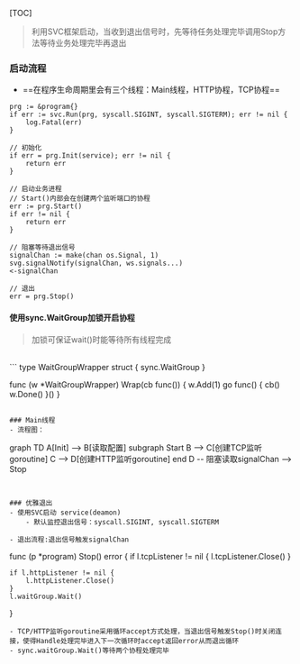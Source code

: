 [TOC]

> 利用SVC框架启动，当收到退出信号时，先等待任务处理完毕调用Stop方法等待业务处理完毕再退出

### 启动流程
- ==在程序生命周期里会有三个线程：Main线程，HTTP协程，TCP协程==<br>

```
prg := &program{}
if err := svc.Run(prg, syscall.SIGINT, syscall.SIGTERM); err != nil {
	log.Fatal(err)
}

// 初始化
if err = prg.Init(service); err != nil {
	return err
}

// 启动业务进程
// Start()内部会在创建两个监听端口的协程
err := prg.Start()
if err != nil {
	return err
}

// 阻塞等待退出信号
signalChan := make(chan os.Signal, 1)
svg.signalNotify(signalChan, ws.signals...)
<-signalChan

// 退出
err = prg.Stop()
```
#### 使用sync.WaitGroup加锁开启协程
> 加锁可保证wait()时能等待所有线程完成
<br>
```
type WaitGroupWrapper struct {
	sync.WaitGroup
}

func (w *WaitGroupWrapper) Wrap(cb func()) {
	w.Add(1)
	go func() {
		cb()
		w.Done()
	}()
}
```

### Main线程
- 流程图：
```
graph TD
A[Init] --> B[读取配置]
subgraph Start
B --> C[创建TCP监听goroutine]
C --> D[创建HTTP监听goroutine]
end
D -- 阻塞读取signalChan --> Stop
```


### 优雅退出
- 使用SVC启动 service(deamon)
    - 默认监控退出信号：syscall.SIGINT, syscall.SIGTERM

- 退出流程:退出信号触发signalChan
```
func (p *program) Stop() error {
	if l.tcpListener != nil {
		l.tcpListener.Close()
	}

	if l.httpListener != nil {
		l.httpListener.Close()
	}
	l.waitGroup.Wait()
}

```
- TCP/HTTP监听goroutine采用循环accept方式处理，当退出信号触发Stop()时关闭连接，使得Handle处理完毕进入下一次循环时accept返回error从而退出循环
- sync.waitGroup.Wait()等待两个协程处理完毕

